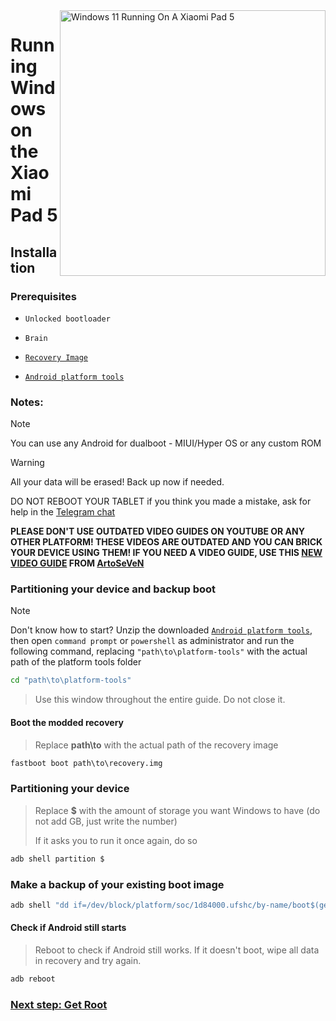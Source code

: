 <img align="right" src="https://raw.githubusercontent.com/erdilS/Port-Windows-11-Xiaomi-Pad-5/main/nabu.png" width="425" alt="Windows 11 Running On A Xiaomi Pad 5">

# Running Windows on the Xiaomi Pad 5

## Installation

### Prerequisites
- ```Unlocked bootloader```

-  ```Brain```
  
- [```Recovery Image```](https://github.com/erdilS/Port-Windows-11-Xiaomi-Pad-5/releases/download/1.0/recovery.img)

- [```Android platform tools```](https://developer.android.com/studio/releases/platform-tools)

### Notes:
>[!NOTE]
> You can use any Android for dualboot - MIUI/Hyper OS or any custom ROM

> [!Warning]
> All your data will be erased! Back up now if needed.
> 
> DO NOT REBOOT YOUR TABLET if you think you made a mistake, ask for help in the [Telegram chat](https://t.me/nabuwoa)
>
> **PLEASE DON'T USE OUTDATED VIDEO GUIDES ON YOUTUBE OR ANY OTHER PLATFORM! THESE VIDEOS ARE OUTDATED AND YOU CAN BRICK YOUR DEVICE USING THEM! IF YOU NEED A VIDEO GUIDE, USE THIS [NEW VIDEO GUIDE](https://youtu.be/BbgTbTGbXYg) FROM [ArtoSeVeN](https://www.youtube.com/channel/UCYjwfxlYlJ7Nnzv01oszQvA)**

### Partitioning your device and backup boot
> [!NOTE]
> Don't know how to start? Unzip the downloaded [```Android platform tools```](https://developer.android.com/studio/releases/platform-tools), then open ```command prompt``` or `powershell` as administrator and run the following command, replacing `"path\to\platform-tools"` with the actual path of the platform tools folder
```cmd
cd "path\to\platform-tools"
```
> Use this window throughout the entire guide. Do not close it.

#### Boot the modded recovery
> Replace **path\to** with the actual path of the recovery image
```cmd
fastboot boot path\to\recovery.img
```

### Partitioning your device
> Replace **$** with the amount of storage you want Windows to have (do not add GB, just write the number)
> 
> If it asks you to run it once again, do so
```sh
adb shell partition $
```

### Make a backup of your existing boot image
```cmd
adb shell "dd if=/dev/block/platform/soc/1d84000.ufshc/by-name/boot$(getprop ro.boot.slot_suffix) of=/tmp/normal_boot.img" && adb pull /tmp/normal_boot.img
```

#### Check if Android still starts
> Reboot to check if Android still works. If it doesn't boot, wipe all data in recovery and try again.

```cmd
adb reboot
```


### [Next step: Get Root](/guide/English/2-rootguide-en.md)
